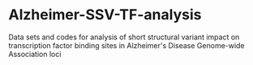 # Alzheimer-SSV-TF-analysis
Data sets and codes for analysis of short structural variant impact on transcription factor binding sites in Alzheimer's Disease Genome-wide Association loci
